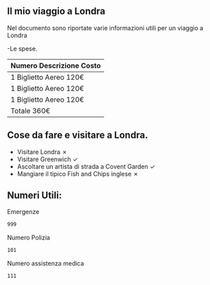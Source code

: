 ## Il mio viaggio a Londra

Nel documento sono riportate varie informazioni utili per un viaggio a Londra

-Le spese.

| Numero      Descrizione       Costo |
|-------------------------------------|
| 1         Biglietto Aereo     120€  |
| 1         Biglietto Aereo     120€  |
| 1         Biglietto Aereo     120€  |
| Totale                        360€  |


## Cose da fare e visitare a Londra.
- Visitare Londra ✗
- Visitare Greenwich ✓
- Ascoltare un artista di strada a Covent Garden ✓
- Mangiare il tipico Fish and Chips inglese ✗

## Numeri Utili:

Emergenze
```sh
999
```
Numero Polizia
```sh
101 
```
Numero assistenza medica
```sh
111
```



